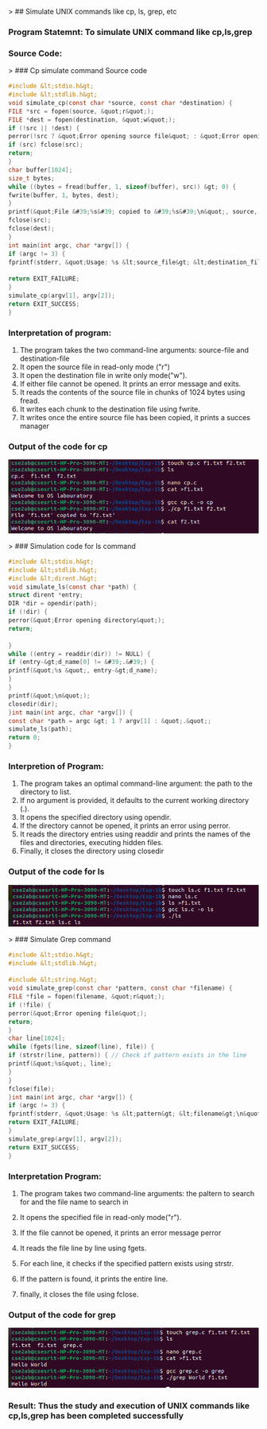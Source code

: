 &gt; ## Simulate UNIX commands like cp, ls, grep, etc
### Program Statemnt: To simulate UNIX command like cp,ls,grep
### Source Code:
&gt; ### Cp simulate command Source code
```c
#include &lt;stdio.h&gt;
#include &lt;stdlib.h&gt;
void simulate_cp(const char *source, const char *destination) {
FILE *src = fopen(source, &quot;r&quot;);
FILE *dest = fopen(destination, &quot;w&quot;);
if (!src || !dest) {
perror(!src ? &quot;Error opening source file&quot; : &quot;Error opening destination file&quot;);
if (src) fclose(src);
return;
}
char buffer[1024];
size_t bytes;
while ((bytes = fread(buffer, 1, sizeof(buffer), src)) &gt; 0) {
fwrite(buffer, 1, bytes, dest);
}
printf(&quot;File &#39;%s&#39; copied to &#39;%s&#39;\n&quot;, source, destination);
fclose(src);
fclose(dest);
}
int main(int argc, char *argv[]) {
if (argc != 3) {
fprintf(stderr, &quot;Usage: %s &lt;source_file&gt; &lt;destination_file&gt;\n&quot;, argv[0]);

return EXIT_FAILURE;
}
simulate_cp(argv[1], argv[2]);
return EXIT_SUCCESS;
}
```
### Interpretation of program:
1) The program takes the two command-line arguments: source-file and destination-file
2) It open the source file in read-only mode (&quot;r&quot;)
3) It open the destination file in write only mode(&quot;w&quot;).
4) If either file cannot be opened. It prints an error message and exits.
5) It reads the contents of the source file in chunks of 1024 bytes using fread.
6) It writes each chunk to the destination file using fwrite.
7) It writes once the entire source file has been copied, it prints a succes manager

### Output of the code for cp
![ Program output in console](cp.png)

&gt; ### Simulation code for ls command
```c
#include &lt;stdio.h&gt;
#include &lt;stdlib.h&gt;
#include &lt;dirent.h&gt;
void simulate_ls(const char *path) {
struct dirent *entry;
DIR *dir = opendir(path);
if (!dir) {
perror(&quot;Error opening directory&quot;);
return;

}
while ((entry = readdir(dir)) != NULL) {
if (entry-&gt;d_name[0] != &#39;.&#39;) {
printf(&quot;%s &quot;, entry-&gt;d_name);
}
}
printf(&quot;\n&quot;);
closedir(dir);
}int main(int argc, char *argv[]) {
const char *path = argc &gt; 1 ? argv[1] : &quot;.&quot;;
simulate_ls(path);
return 0;
}
```
### Interpretion of Program:
1. The program takes an optimal command-line argument: the path to the directory to list.
2. If no argument is provided, it defaults to the current working directory (.).
3. It opens the specified directory using opendir.
4. If the directory cannot be opened, it prints an error using perror.
5. It reads the directory entries using readdir and prints the names of the files and
directories, executing hidden files.
6. Finally, it closes the directory using closedir

### Output of the code for ls
![ Program output in console](ls.png)

&gt; ### Simulate Grep command
```c
#include &lt;stdio.h&gt;
#include &lt;stdlib.h&gt;

#include &lt;string.h&gt;
void simulate_grep(const char *pattern, const char *filename) {
FILE *file = fopen(filename, &quot;r&quot;);
if (!file) {
perror(&quot;Error opening file&quot;);
return;
}
char line[1024];
while (fgets(line, sizeof(line), file)) {
if (strstr(line, pattern)) { // Check if pattern exists in the line
printf(&quot;%s&quot;, line);
}
}
fclose(file);
}int main(int argc, char *argv[]) {
if (argc != 3) {
fprintf(stderr, &quot;Usage: %s &lt;pattern&gt; &lt;filename&gt;\n&quot;, argv[0]);
return EXIT_FAILURE;
}
simulate_grep(argv[1], argv[2]);
return EXIT_SUCCESS;
}
```
### Interpretation Program:
1. The program takes two command-line arguments: the paltern to search for and the file
name to search in
2. It opens the specified file in read-only mode(&quot;r&quot;).
3. If the file cannot be opened, it prints an error message perror
4. It reads the file line by line using fgets.
5. For each line, it checks if the specified pattern exists using strstr.

6. If the pattern is found, it prints the entire line.
7. finally, it closes the file using fclose.

### Output of the code for grep
![ Program output in console](grep.png)

### Result: Thus the study and execution of UNIX commands like cp,ls,grep has been completed successfully

